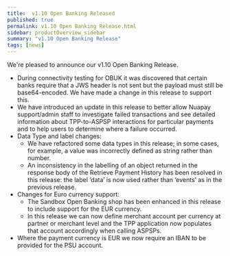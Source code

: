 ```yaml
---
title:  v1.10 Open Banking Released
published: true
permalink: v1.10 Open Banking Release.html
sidebar: productOverview_sidebar
summary: "v1.10 Open Banking Release"
tags: [news]
---
```



We're pleased to announce our v1.10 Open Banking Release.


* During connectivity testing for OBUK it was discovered that certain banks require that a JWS header is not sent but the payload must still be base64-encoded. We have made a change in this release to support this.
* We have introduced an update in this release to better allow Nuapay support/admin staff to investigate failed transactions and see detailed information about TPP-to-ASPSP interactions for particular payments and to help users to determine where a failure occurred. 
* Data Type and label changes:
  - We have refactored some data types in this release; in some cases, for example, a value was incorrectly defined as string rather than number. 
  - An inconsistency in the labelling of an object returned in the response body of the Retrieve Payment History has been resolved in this release: the label ‘data’ is now used rather than ‘events’ as in the previous release. 
* Changes for Euro currency support: 
  - The Sandbox Open Banking shop has been enhanced in this release to include support for the EUR currency.
  - In this release we can now define merchant account per currency at partner or merchant level and the TPP application now populates that account accordingly when calling ASPSPs.
* Where the payment currency is EUR we now require an IBAN to be provided for the PSU account. 

